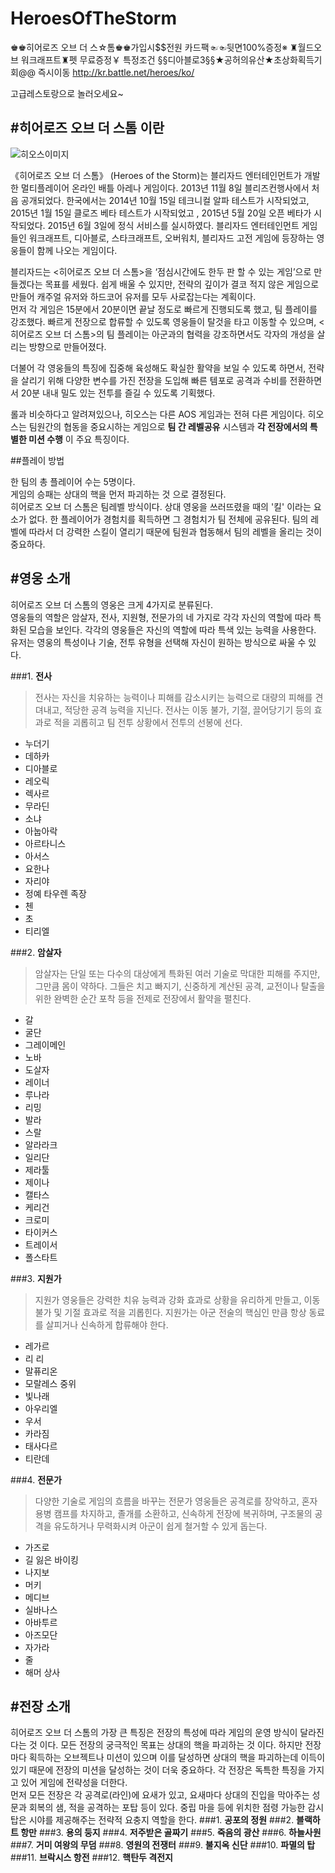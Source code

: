# HeroesOfTheStorm

♚♚히어로즈 오브 더 스☆톰♚♚가입시$$전원 카드팩☜☜뒷면100%증정※ ♜월드오브 워크래프트♜펫 무료증정￥ 특정조건 §§디아블로3§§★공허의유산★초상화획득기회@@ 즉시이동 http://kr.battle.net/heroes/ko/

고급레스토랑으로 놀러오세요~

#히어로즈 오브 더 스톰 이란
-----------
![히오스이미지](http://file.thisisgame.com/upload/nboard/news/2013/11/09/20131109071900_1339.jpg "히어로즈 오브 더 스톰")

《히어로즈 오브 더 스톰》 (Heroes of the Storm)는 블리자드 엔터테인먼트가 개발한 멀티플레이어 온라인 배틀 아레나 게임이다. 2013년 11월 8일 블리즈컨행사에서 처음 공개되었다. 한국에서는 2014년 10월 15일 테크니컬 알파 테스트가 시작되었고, 2015년 1월 15일 클로즈 베타 테스트가 시작되었고 , 2015년 5월 20일 오픈 베타가 시작되었다. 2015년 6월 3일에 정식 서비스를 실시하였다. 블리자드 엔터테인먼트 게임들인 워크래프트, 디아블로, 스타크래프트, 오버워치, 블리자드 고전 게임에 등장하는 영웅들이 함께 나오는 게임이다.

블리자드는 <히어로즈 오브 더 스톰>을 ‘점심시간에도 한두 판 할 수 있는 게임’으로 만들겠다는 목표를 세웠다. 쉽게 배울 수 있지만, 전략의 깊이가 결코 적지 않은 게임으로 만들어 캐주얼 유저와 하드코어 유저를 모두 사로잡는다는 계획이다.<BR>
먼저 각 게임은 15분에서 20분이면 끝날 정도로 빠르게 진행되도록 했고, 팀 플레이를 강조했다. 빠르게 전장으로 합류할 수 있도록 영웅들이 탈것을 타고 이동할 수 있으며, <히어로즈 오브 더 스톰>의 팀 플레이는 아군과의 협력을 강조하면서도 각자의 개성을 살리는 방향으로 만들어졌다.

더불어 각 영웅들의 특징에 집중해 육성해도 확실한 활약을 보일 수 있도록 하면서, 전략을 살리기 위해 다양한 변수를 가진 전장을 도입해 빠른 템포로 공격과 수비를 전환하면서 20분 내내 밀도 있는 전투를 즐길 수 있도록 기획했다.

롤과 비슷하다고 알려져있으나, 히오스는 다른 AOS 게임과는 전혀 다른 게임이다.
히오스는 팀원간의 협동을 중요시하는 게임으로  **팀 간 레벨공유** 시스템과 **각 전장에서의 특별한 미션 수행** 이 주요 특징이다.

##플레이 방법


한 팀의 총 플레이어 수는 5명이다.<BR>
게임의 승패는 상대의 핵을 먼저 파괴하는 것 으로 결정된다. <BR>
히어로즈 오브 더 스톰은 팀레벨 방식이다. 상대 영웅을 쓰러뜨렸을 때의 '킬' 이라는 요소가 없다. 한 플레이어가 경험치를 획득하면 그 경험치가 팀 전체에 공유된다. 팀의 레벨에 따라서 더 강력한 스킬이 열리기 때문에 팀원과 협동해서 팀의 레벨을 올리는 것이 중요하다. <BR>


#영웅 소개
-----
히어로즈 오브 더 스톰의 영웅은 크게 4가지로 분류된다.<BR>
 영웅들의 역할은 암살자, 전사, 지원형, 전문가의 네 가지로 각각 자신의 역할에 따라 특화된 모습을 보인다. 각각의 영웅들은 자신의 역할에 따라 특색 있는 능력을 사용한다.<BR>
유저는 영웅의 특성이나 기술, 전투 유형을 선택해 자신이 원하는 방식으로 싸울 수 있다.

###1. **전사**

 > 전사는 자신을 치유하는 능력이나 피해를 감소시키는 능력으로 대량의 피해를 견뎌내고, 적당한 공격 능력을 지닌다.
 > 전사는 이동 불가, 기절, 끌어당기기 등의 효과로 적을 괴롭히고 팀 전투 상황에서 전투의 선봉에 선다.

 + 누더기
 + 데하카
 + 디아블로
 + 레오릭
 + 렉사르
 + 무라딘
 + 소냐
 + 아눕아락
 + 아르타니스
 + 아서스
 + 요한나
 + 자리야
 + 정예 타우렌 족장
 + 첸
 + 초
 + 티리엘

###2. **암살자**

 > 암살자는 단일 또는 다수의 대상에게 특화된 여러 기술로 막대한 피해를 주지만, 그만큼 몸이 약하다.
 > 그들은 치고 빠지기, 신중하게 계산된 공격, 교전이나 탈출을 위한 완벽한 순간 포착 등을 전제로 전장에서 활약을 펼친다.

 + 갈
 + 굴단
 + 그레이메인
 + 노바
 + 도살자
 + 레이너
 + 루나라
 + 리밍
 + 발라
 + 스랄
 + 알라라크
 + 일리단
 + 제라툴
 + 제이나
 + 캘타스
 + 케리건
 + 크로미
 + 타이커스
 + 트레이서
 + 폴스타트

###3. **지원가**

 > 지원가 영웅들은 강력한 치유 능력과 강화 효과로 상황을 유리하게 만들고, 이동 불가 및 기절 효과로 적을 괴롭힌다.
 > 지원가는 아군 전술의 핵심인 만큼 항상 동료를 살피거나 신속하게 합류해야 한다.

 + 레가르
 + 리 리
 + 말퓨리온
 + 모랄레스 중위
 + 빛나래
 + 아우리엘
 + 우서
 + 카라짐
 + 태사다르
 + 티란데

###4. **전문가**

 > 다양한 기술로 게임의 흐름을 바꾸는 전문가 영웅들은 공격로를 장악하고, 혼자 용병 캠프를 차지하고, 졸개를 소환하고,
 > 신속하게 전장에 복귀하며, 구조물의 공격을 유도하거나 무력화시켜 아군이 쉽게 철거할 수 있게 돕는다.

 + 가즈로
 + 길 잃은 바이킹
 + 나지보
 + 머키
 + 메디브
 + 실바나스
 + 아바투르
 + 아즈모단
 + 자가라
 + 줄
 + 해머 상사

#전장 소개
-----
히어로즈 오브 더 스톰의 가장 큰 특징은 전장의 특성에 따라 게임의 운영 방식이 달라진다는 것 이다. 모든 전장의 궁극적인 목표는 상대의 핵을 파괴하는 것 이다. 하지만 전장마다 획득하는 오브젝트나 미션이 있으며 이를 달성하면 상대의 핵을 파괴하는데 이득이 있기 때문에 전장의 미션을 달성하는 것이 더욱 중요하다.
각 전장은 독특한 특징을 가지고 있어 게임에 전략성을 더한다.<BR>
먼저 모든 전장은 각 공격로(라인)에 요새가 있고, 요새마다 상대의 진입을 막아주는 성문과 회복의 샘, 적을 공격하는 포탑 등이 있다. 중립 마을 등에 위치한 점령 가능한 감시탑은 시야를 제공해주는 전략적 요충지 역할을 한다. 
###1. **공포의 정원**
###2. **블랙하트 항만**
###3. **용의 둥지**
###4. **저주받은 골짜기**
###5. **죽음의 광산**
###6. **하늘사원**
###7. **거미 여왕의 무덤**
###8. **영원의 전쟁터**
###9. **불지옥 신단**
###10. **파멸의 탑**
###11. **브락시스 항전**
###12. **핵탄두 격전지**


